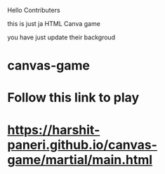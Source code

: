 Hello Contributers 

this is just ja HTML Canva game 

you have just update their backgroud


# canvas-game

# Follow this link to play

# https://harshit-paneri.github.io/canvas-game/martial/main.html
